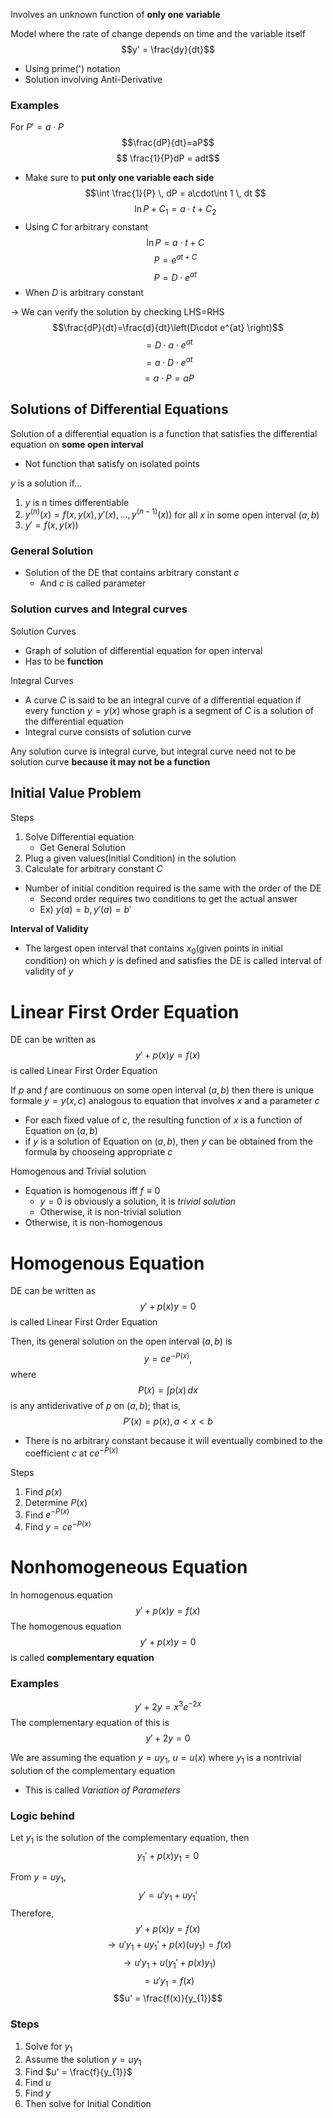 Involves an unknown function of **only one variable**

Model where the rate of change depends on time and the variable itself
$$y' = \frac{dy}{dt}$$
- Using prime(') notation
- Solution involving Anti-Derivative

### Examples 

For $P' = a\cdot P$
$$\frac{dP}{dt}=aP$$
$$ \frac{1}{P}dP = adt$$
- Make sure to **put only one variable each side**
$$\int \frac{1}{P} \, dP  = a\cdot\int 1 \, dt $$
$$\ln P+C_{1}=a\cdot t+C_{2}$$
- Using $C$ for arbitrary constant
$$\ln P=a\cdot t+C$$
$$P=e^{at+C}$$
$$P = D\cdot e^{at}$$
- When $D$ is arbitrary constant

$\rightarrow$ We can verify the solution by checking LHS=RHS
$$\frac{dP}{dt}=\frac{d}{dt}\left(D\cdot e^{at} \right)$$
$$=D\cdot a\cdot e^{at}$$
$$=a\cdot D\cdot e^{at}$$
$$=a\cdot P = aP$$
## Solutions of Differential Equations
Solution of a differential equation is a function that satisfies the differential equation on **some open interval**
- Not function that satisfy on isolated points

$y$ is a solution if...
1. $y$ is n times differentiable
2. $y^{(n)}(x) = f(x,y(x),y'(x),\dots, y^{(n-1)}(x))$ for all $x$ in some open interval $(a,b)$
3. $y' = f(x,y(x))$

### General Solution
- Solution of the DE that contains arbitrary constant $c$
	- And $c$ is called parameter 

### Solution curves and Integral curves
Solution Curves
- Graph of solution of differential equation for open interval
- Has to be **function**

Integral Curves
- A curve $C$ is said to be an integral curve of a differential equation if every function $y=y(x)$ whose graph is a segment of $C$ is a solution of the differential equation
- Integral curve consists of solution curve

Any solution curve is integral curve, but integral curve need not to be solution curve **because it may not be a function**

## Initial Value Problem

Steps
1. Solve Differential equation
	- Get General Solution
2. Plug a given values(Initial Condition) in the solution
3. Calculate for arbitrary constant $C$

- Number of initial condition required is the same with the order of the DE
	- Second order requires two conditions to get the actual answer
	- Ex) $y(a) = b, y'(a) = b'$

**Interval of Validity**
- The largest open interval that contains $x_{0}$(given points in initial condition) on which $y$ is defined and satisfies the DE is called interval of validity of $y$

# Linear First Order Equation

DE can be written as 
$$y'+p(x)y = f(x)$$
is called Linear First Order Equation 

If $p$ and $f$ are continuous on some open interval $(a,b)$ then there is unique formale $y=y(x,c)$ analogous to equation that involves $x$ and a parameter $c$
- For each fixed value of $c$, the resulting function of $x$ is a function of Equation on $(a,b)$
- if $y$ is a solution of Equation on $(a,b)$, then $y$ can be obtained from the formula by chooseing appropriate $c$

Homogenous and Trivial solution
- Equation is homogenous iff $f\equiv 0$
	- $y=0$ is obviously a solution, it is *trivial solution*
	- Otherwise, it is non-trivial solution
- Otherwise, it is non-homogenous

# Homogenous Equation

DE can be written as 
$$y'+p(x)y = 0$$
is called Linear First Order Equation 

Then, its general solution on the open interval $(a,b)$ is
 $$y=ce^{-P(x)}, $$
where $$P(x) = \int p(x) \, dx $$
is any antiderivative of $p$ on $(a,b)$; that is, 
$$P'(x) = p(x), a<x<b$$
- There is no arbitrary constant because it will eventually combined to the coefficient $c$ at $ce^{-P(x)}$

Steps
1. Find $p(x)$
2. Determine $P(x)$
3. Find $e^{-P(x)}$
4. Find $y=ce^{-P(x)}$

# Nonhomogeneous Equation
In homogenous equation
$$y'+p(x)y = f(x)$$
The homogenous equation
$$y'+p(x)y = 0$$
is called **complementary equation**

### Examples
$$y'+2y = x^3e^{-2x}$$
The complementary equation of this is
$$y'+2y =0$$

We are assuming the equation $y = uy_{1}$, $u=u(x)$ where $y_{1}$ is a nontrivial solution of the complementary equation
- This is called *Variation of Parameters*

### Logic behind
Let $y_{1}$ is the solution of the complementary equation, then
$$y_{1}'+p(x)y_{1} = 0$$

From $y=uy_{1}$, 
$$y' = u'y_{1}+uy_{1}'$$
Therefore,
$$y'+p(x)y = f(x)$$
$$\to u'y_{1}+uy_{1}'+p(x)(uy_{1}) = f(x)$$
$$\to u'y_{1}+u(y_{1}'+p(x)y_{1}) $$
$$= u'y_{1} = f(x)$$
$$u' = \frac{f(x)}{y_{1}}$$
### Steps
1. Solve for $y_{1}$
2. Assume the solution $y=uy_{1}$
3. Find $u' = \frac{f}{y_{1}}$
4. Find $u$
5. Find $y$
6. Then solve for Initial Condition